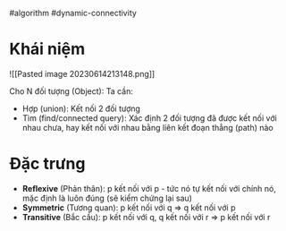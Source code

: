 #algorithm #dynamic-connectivity

# Khái niệm

![[Pasted image 20230614213148.png]]

Cho N đối tượng (Object):
Ta cần:
- Hợp (union): Kết nối 2 đối tượng
- Tìm (find/connected query): Xác định 2 đối tượng đã được kết nối với nhau chưa, hay kết nối với nhau bằng liên kết đoạn thẳng (path) nào

# Đặc trưng

- **Reflexive** (Phản thân): p kết nối với p - tức nó tự kết nối với chính nó, mặc định là luôn đúng (sẽ kiểm chứng lại sau)
- **Symmetric** (Tương quan): p kết nối với q => q kết nối với p
- **Transitive** (Bắc cầu): p kết nối với q, q kết nối với r => p kết nối với r



